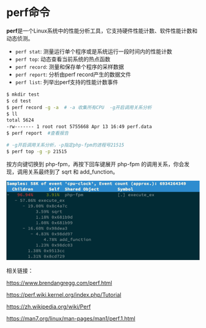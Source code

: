 # perf命令



**perf**是一个Linux系统中的性能分析工具，它支持硬件性能计数、软件性能计数和动态侦测。

- `perf stat`: 测量运行单个程序或是系统运行一段时间内的性能计数
- `perf top`: 动态查看当前系统的热点函数
- `perf record`: 测量和保存单个程序的采样数据
- `perf report`: 分析由perf record产生的数据文件
- `perf list`: 列举出perf支持的性能计数事件

```bash
$ mkdir test
$ cd test
$ perf record -g -a  # -a 收集所有CPU  -g开启调用关系分析
$ ll
total 5624
-rw------- 1 root root 5755668 Apr 13 16:49 perf.data
$ perf report  #查看报告
```



```bash
# -g开启调用关系分析，-p指定php-fpm的进程号21515
$ perf top -g -p 21515
```

按方向键切换到 php-fpm，再按下回车键展开 php-fpm 的调用关系，你会发现，调用关系最终到了 sqrt 和 add_function。

<img src="https://raw.githubusercontent.com/yinzhipeng123/Picture_Bed/main/202205200032913.png" alt="img" style="zoom:67%;" />





相关链接：

https://www.brendangregg.com/perf.html

https://perf.wiki.kernel.org/index.php/Tutorial

https://zh.wikipedia.org/wiki/Perf

https://man7.org/linux/man-pages/man1/perf.1.html